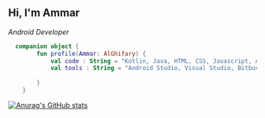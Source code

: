 
<h2> Hi, I'm Ammar</h2>


<p><em>Android Developer
  
</em></p>


```kotlin
  companion object {
        fun profile(Ammar: AlGhifary) {
            val code : String = "Kotlin, Java, HTML, CSS, Javascript, Angular, Angular CLI, "
            val tools : String = "Android Studio, Visual Studio, Bitbucket, Git, Figma, And others"
    
        }
    }
```

[![Anurag's GitHub stats](https://github-readme-stats.vercel.app/api?username=AmmarAlGhifary&show_icons=true&theme=dark)](https://github.com/anuraghazra/github-readme-stats)

